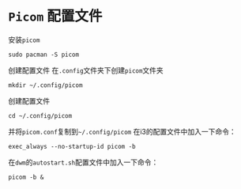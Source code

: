 # `Picom` 配置文件
安装`picom`
```
sudo pacman -S picom
```
创建配置文件
在`.config`文件夹下创建`picom`文件夹
```
mkdir ~/.config/picom
```
创建配置文件
```
cd ~/.config/picom
```
并将`picom.conf`复制到`~/.config/picom`
在i3的配置文件中加入一下命令：
```
exec_always --no-startup-id picom -b
```
在`dwm`的`autostart.sh`配置文件中加入一下命令：
```
picom -b &
```